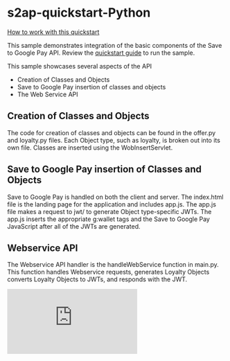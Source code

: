 s2ap-quickstart-Python
==============================

[How to work with this quickstart](https://developers.google.com/pay/passes/samples/quickstart-python)

This sample demonstrates integration of the basic components of the Save to Google Pay API.  Review the [quickstart guide](https://developers.google.com/pay/save/samples/quickstart-python) to run the sample.

This sample showcases several aspects of the API
* Creation of Classes and Objects
* Save to Google Pay insertion of classes and objects
* The Web Service API

## Creation of Classes and Objects
The code for creation of classes and objects can be found in the offer.py and loyalty.py files.  Each Object type, such as loyalty, is broken out into its own file.  Classes are inserted using the WobInsertServlet.

## Save to Google Pay insertion of Classes and Objects
Save to Google Pay is handled on both the client and server. The index.html file is the landing page for the application and includes app.js. The app.js file makes a request to jwt/ to generate Object type-specific JWTs. The app.js inserts the appropriate g:wallet tags and the Save to Google Pay JavaScript after all of the JWTs are generated. 

## Webservice API
The Webservice API handler is the handleWebService function in main.py. This function handles Webservice requests, generates Loyalty Objects converts Loyalty Objects to JWTs, and responds with the JWT.

[![Analytics](https://ga-beacon.appspot.com/UA-46956809-1/walletobjects-quickstart-python/README.md)](https://github.com/igrigorik/ga-beacon)
